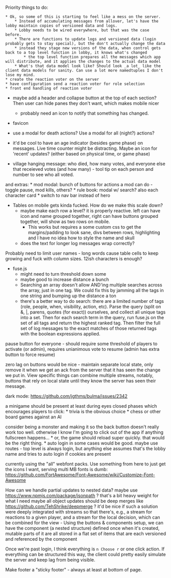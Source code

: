 Priority things to do:

    * Ok, so some of this is starting to feel like a mess on the server.
        * Instead of accumulating messages from allover, let's have the lobby maintain copies of versioned data and logs.
        * Lobby needs to be wired everywhere, but that was the case before.
        * There are functions to update logs and versioned data (login probably gets to stay special), but the don't actually change the data
        * instead they stage new versions of the data, when control gets back to a top level function in lobby, it knows what's changed
            * the top level function prepares all the messages which app will distribute, and it applies the changes to the actual data model
        * What's that data model look like? Should look _a lot_ like the client data models for sanity. Can use a lot more namedtuples I don't lose my mind.
    * create the reaction voter on the server
    * have configuration send a reaction voter for role selection
    * front end handling of reaction voter


* maybe add a header and collapse button at the top of each section? Then user can hide panes they don't want, which makes mobile nicer
    * probably need an icon to notify that something has changed.

* favicon

* use a modal for death actions? Use a modal for all (night?) actions?

* it'd be cool to have an age indicator (besides game phase) on messages. Live time counter might be distracting. Maybe an icon for 'recent' updates? (either based on physical time, or game phase)
* village hanging message: who died, how many votes, and everyone else that receieved votes (and how many) - tool tip on each person and number to see who all voted.

and extras:
    * mod modal: bunch of buttons for actions a mod can do - toggle pause, mod kills, others?
    * rule book: modal w/ search? also each character card
    * switch to nav bar instead of hero

* Tables on mobile gets kinda fucked. How do we make this scale down?
    * maybe make each row a level? it is properly reactive. left can have icon and name grouped together, right can have buttons grouped together, will show as two rows on mobile.
        * This works but requires a some custom css to get the margins/padding to look sane, divs between rows, highlighting and I have no idea how to style the name and skull
    * does the text for longer log messages wrap correctly?

Probably need to limit user names - long words cause table cells to keep growing and fuck with column sizes. 12ish characters is enough?

* fuse.js
    - might need to turn threshold down some
    - maybe good to increase distance a bunch
    - Searching an array doesn't allow AND'ing multiple searches across the
      array, just in one tag. We could fix this by jamming all the tags in one
      string and bumping up the distance a ton
    - there's a better way to do search: there are a limited number of tags
      (role, people, when, visibility, action, etc). Parse the query (split on
      &, |, parens, quotes (for exact)) ourselves, and collect all unique tags
      into a set. Then for each search term in the query, run fuse.js on the
      set of all tags and return the highest ranked tag. Then filter the full
      set of log messages to the exact matches of those returned tags with the
      boolean expressions applied.

pause button for everyone - should require some threshold of players to activate (or admin), requires unianimous vote to resume (admin has extra button to force resume)

zero lag on buttons would be nice - maintain separate local state, only remove it when we get an ack from the server that it has seen the change we put in.
View specific things can combine multiple streams, notably, buttons that rely on local state until they know the server has seen their message.

dark mode: https://github.com/jgthms/bulma/issues/2342

a minigame should be present at least during eyes closed phases which encourages players to click:
    * trivia is the obvious choice
    * chess or other board games against an AI

consider being a monster and making it so the back button doesn't really work too well. otherwise I know I'm going to click out of the app if anything fullscreen happens...
    * or, the game should reload super quickly. that would be the right thing.
    * auto login in some cases would be good. maybe use routes - top level is always login, but anything else assumes that's the lobby name and tries to auto login if cookies are present

currently using the "all" webfont packs. Use something from here to just get
the icons I want, serving multi MB fonts is dumb:
https://github.com/FortAwesome/Font-Awesome/wiki/Customize-Font-Awesome

How can we handle partial updates to nested data? maybe use https://www.npmjs.com/package/jsonpath ? that's a bit heavy weight for what I need
maybe all object updates should be deep merges like https://github.com/TehShrike/deepmerge ?
it'd be nice if such a solution were deeply integrated with streams so that there's, e.g., a stream for reactions to a given player, and a stream for the local decision, which can be combined for the view
    - Using the buttons & components setup, we can have the component (a nested structure) defined once when it's created, mutable parts of it are all stored in a flat set of items that are each versioned and referenced by the component

Once we're past login, I think everything is `n Choose r` or one click action.
If everything can be structured this way, the client could pretty easily
simulate the server and keep lag from being visible.


Make footer a "sticky footer" - always at least at bottom of page.
